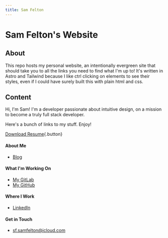 ```yaml
---
title: Sam Felton
---
```


# Sam Felton's Website

## About

This repo hosts my personal website, an intentionally evergreen site that should take you to all the links you need to find what I'm up to! It's written in Astro and Tailwind because I like ctrl clicking on elements to see their styles, even if I could have surely built this with plain html and css.

## Content

Hi, I'm Sam! I'm a developer passionate about intuitive design, on a mission to become a truly full stack developer.

Here's a bunch of links to my stuff. Enjoy!

[Download Resume](/felton-samuel-cv.pdf){.button}

#### About Me

- [Blog](https://about.samfelton.com)

#### What I'm Working On

- [My GitLab](https://gitlab.samfelton.com/me)
- [My GitHub](https://github.com/samfeltip)

#### Where I Work

- [LinkedIn](https://www.linkedin.com/in/samfelton/)

#### Get in Touch

- [sf.samfelton@icloud.com](mailto:sf.samfelton@icloud.com)
